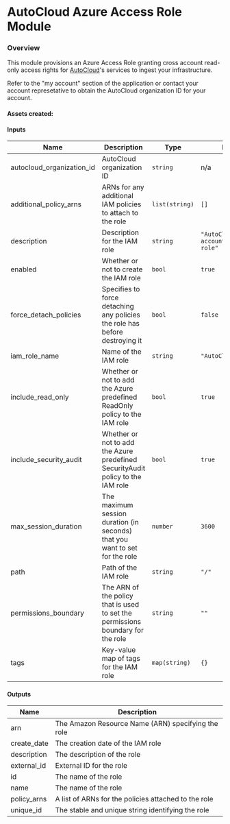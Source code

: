 AutoCloud Azure Access Role Module
================================

### Overview

This module provisions an Azure Access Role granting cross account read-only access rights for [AutoCloud](https://autocloud.dev)'s services to ingest your infrastructure.

Refer to the "my account" section of the application or contact your account represetative to obtain the AutoCloud organization ID for your account.

#### Assets created:



#### Inputs

| Name | Description | Type | Default | Required |
|------|-------------|------|---------|:--------:|
| autocloud_organization_id | AutoCloud organization ID | `string` | n/a | yes |
| additional_policy_arns | ARNs for any additional IAM policies to attach to the role | `list(string)` | `[]` | no |
| description | Description for the IAM role | `string` | `"AutoCloud cross-account access role"` | no |
| enabled | Whether or not to create the IAM role | `bool` | `true` | no |
| force_detach_policies | Specifies to force detaching any policies the role has before destroying it | `bool` | `false` | no |
| iam_role_name | Name of the IAM role | `string` | `"AutoCloudReadOnly"` | no |
| include_read_only | Whether or not to add the Azure predefined ReadOnly policy to the IAM role | `bool` | `true` | no |
| include_security_audit | Whether or not to add the Azure predefined SecurityAudit policy to the IAM role | `bool` | `true` | no |
| max_session_duration | The maximum session duration (in seconds) that you want to set for the role | `number` | `3600` | no |
| path | Path of the IAM role | `string` | `"/"` | no |
| permissions_boundary | The ARN of the policy that is used to set the permissions boundary for the role | `string` | `""` | no |
| tags | Key-value map of tags for the IAM role | `map(string)` | `{}` | no |

#### Outputs

| Name | Description |
|------|-------------|
| arn | The Amazon Resource Name (ARN) specifying the role |
| create_date | The creation date of the IAM role |
| description | The description of the role |
| external_id | External ID for the role |
| id | The name of the role |
| name | The name of the role |
| policy_arns | A list of ARNs for the policies attached to the role |
| unique_id | The stable and unique string identifying the role |
